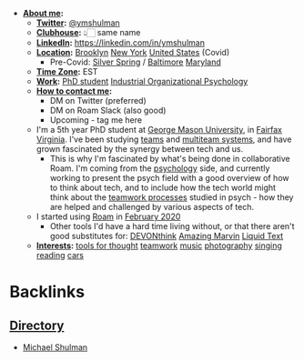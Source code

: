 - **[About me](<About me.md>):**
    - **[Twitter](<Twitter.md>):** [@ymshulman](https://twitter.com/ymshulman)
    - **[Clubhouse](<Clubhouse.md>):** 👆🏻 same name
    - **[LinkedIn](<LinkedIn.md>):** https://linkedin.com/in/ymshulman
    - **[Location](<Location.md>):** [Brooklyn](<Brooklyn.md>) [New York](<New York.md>) [United States](<United States.md>) (Covid)
        - Pre-Covid: [Silver Spring](<Silver Spring.md>) / [Baltimore](<Baltimore.md>) [Maryland](<Maryland.md>)
    - **[Time Zone](<Time Zone.md>):** EST
    - **[Work](<Work.md>):** [PhD student](<PhD student.md>) [Industrial Organizational Psychology](<Industrial Organizational Psychology.md>)
    - **[How to contact me](<How to contact me.md>):**
        - DM on Twitter (preferred)
        - DM on Roam Slack (also good)
        - Upcoming - tag me here
    - I'm a 5th year PhD student at [George Mason University](<George Mason University.md>), in [Fairfax](<Fairfax.md>) [Virginia](<Virginia.md>). I've been studying [teams](<teams.md>) and [multiteam systems](<multiteam systems.md>), and have grown fascinated by the synergy between tech and us. 
        - This is why I'm fascinated by what's being done in collaborative Roam. I'm coming from the [psychology](<psychology.md>) side, and currently working to present the psych field with a good overview of how to think about tech, and to include how the tech world might think about the [teamwork processes](<teamwork processes.md>) studied in psych - how they are helped and challenged by various aspects of tech. 
    - I started using [Roam](<Roam.md>) in [February 2020](<February 2020.md>)
        - Other tools I'd have a hard time living without, or that there aren't good substitutes for: [DEVONthink](<DEVONthink.md>) [Amazing Marvin](<Amazing Marvin.md>) [Liquid Text](<Liquid Text.md>)
    - **[Interests](<Interests.md>):** [tools for thought](<tools for thought.md>) [teamwork](<teamwork.md>) [music](<music.md>) [photography](<photography.md>) [singing](<singing.md>) [reading](<reading.md>) [cars](<cars.md>)

# Backlinks
## [Directory](<Directory.md>)
- [Michael Shulman](<Michael Shulman.md>)

